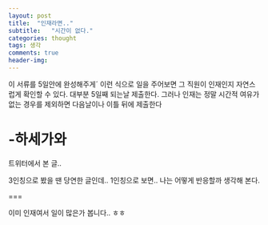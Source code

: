 ```yaml
---
layout: post
title:  "인재라면.."
subtitle:   "시간이 없다."
categories: thought
tags: 생각
comments: true
header-img: 
---
```


 이 서류를 5일안에 완성해주게´ 이런 식으로 일을 주어보면 그 직원이 인재인지 자연스럽게 확인할 수 있다. 
 대부분 5일째 되는날 제출한다. 
 그러나 인재는 정말 시간적 여유가 없는 경우를 제외하면 다음날이나 이틀 뒤에 제출한다

-하세가와
===

트위터에서 본 글..

3인칭으로 봤을 땐 당연한 글인데.. 1인칭으로 보면.. 나는 어떻게 반응할까 생각해 본다.

===

이미 인재여서 일이 많은가 봅니다.. ㅎㅎ

